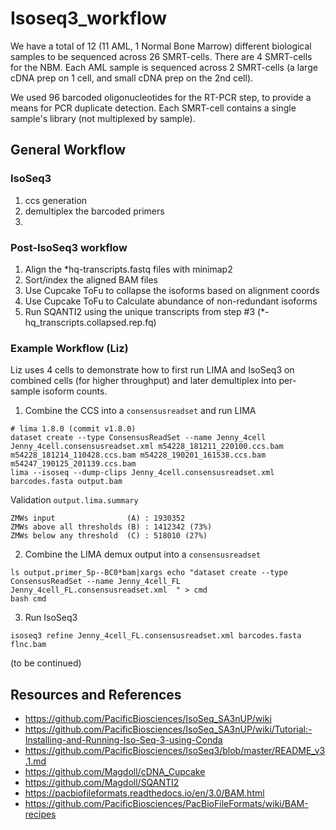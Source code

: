 # Isoseq3_workflow


We have a total of 12 (11 AML, 1 Normal Bone Marrow) different biological samples to be sequenced across 26 SMRT-cells.  There are 4 SMRT-cells for the NBM.  Each AML sample is sequenced across 2 SMRT-cells (a large cDNA prep on 1 cell, and small cDNA prep on the 2nd cell).

We used 96 barcoded oligonucleotides for the RT-PCR step, to provide a means for PCR duplicate detection. Each SMRT-cell contains a single sample's library (not multiplexed by sample).

## General Workflow

### IsoSeq3
1. ccs generation
2. demultiplex the barcoded primers
3.

### Post-IsoSeq3 workflow
1. Align the *hq-transcripts.fastq files with minimap2
2. Sort/index the aligned BAM files 
3. Use Cupcake ToFu to collapse the isoforms based on alignment coords
4. Use Cupcake ToFu to Calculate abundance of non-redundant isoforms
5. Run SQANTI2 using the unique transcripts from step #3 (*-hq_transcripts.collapsed.rep.fq)


### Example Workflow (Liz)

Liz uses 4 cells to demonstrate how to first run LIMA and IsoSeq3 on combined cells (for higher throughput) and later demultiplex into per-sample isoform counts.

1. Combine the CCS into a `consensusreadset` and run LIMA

```
# lima 1.8.0 (commit v1.8.0)
dataset create --type ConsensusReadSet --name Jenny_4cell Jenny_4cell.consensusreadset.xml m54228_181211_220100.ccs.bam m54228_181214_110428.ccs.bam m54228_190201_161538.ccs.bam m54247_190125_201139.ccs.bam
lima --isoseq --dump-clips Jenny_4cell.consensusreadset.xml barcodes.fasta output.bam
```

Validation `output.lima.summary`
```
ZMWs input                (A) : 1930352
ZMWs above all thresholds (B) : 1412342 (73%)
ZMWs below any threshold  (C) : 518010 (27%)
```

2. Combine the LIMA demux output into a `consensusreadset`

```
ls output.primer_5p--BC0*bam|xargs echo "dataset create --type ConsensusReadSet --name Jenny_4cell_FL Jenny_4cell_FL.consensusreadset.xml  " > cmd
bash cmd
```

3. Run IsoSeq3

```
isoseq3 refine Jenny_4cell_FL.consensusreadset.xml barcodes.fasta flnc.bam
```
(to be continued)


## Resources and References

- https://github.com/PacificBiosciences/IsoSeq_SA3nUP/wiki
- https://github.com/PacificBiosciences/IsoSeq_SA3nUP/wiki/Tutorial:-Installing-and-Running-Iso-Seq-3-using-Conda
- https://github.com/PacificBiosciences/IsoSeq3/blob/master/README_v3.1.md
- https://github.com/Magdoll/cDNA_Cupcake
- https://github.com/Magdoll/SQANTI2
- https://pacbiofileformats.readthedocs.io/en/3.0/BAM.html
- https://github.com/PacificBiosciences/PacBioFileFormats/wiki/BAM-recipes 

